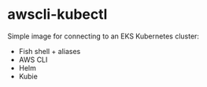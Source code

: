 # awscli-kubectl

Simple image for connecting to an EKS Kubernetes cluster:
- Fish shell + aliases
- AWS CLI
- Helm
- Kubie
